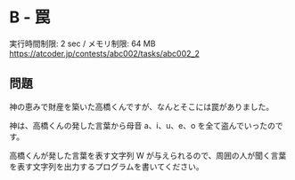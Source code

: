 # B - 罠 
実行時間制限: 2 sec / メモリ制限: 64 MB
https://atcoder.jp/contests/abc002/tasks/abc002_2
## 問題


神の恵みで財産を築いた高橋くんですが、なんとそこには罠がありました。

神は、高橋くんの発した言葉から母音 a、i、u、e、o を全て盗んでいったのです。

高橋くんが発した言葉を表す文字列 W が与えられるので、周囲の人が聞く言葉を表す文字列を出力するプログラムを書いてください。
